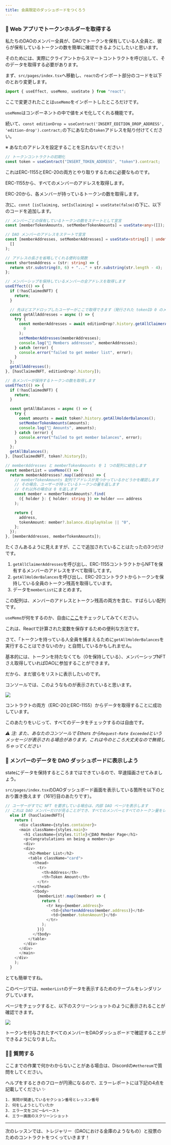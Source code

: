 ```yaml
---
title: 会員限定のダッシュボードをつくろう
---
```

### 🥺 Web アプリでトークンホルダーを取得する

私たちのDAOのメンバー全員が、DAOでトークンを保有している人全員と、彼らが保有しているトークンの数を簡単に確認できるようにしたいと思います。

そのためには、実際にクライアントからスマートコントラクトを呼び出して、そのデータを取得する必要があります。

まず、`src/pages/index.tsx`へ移動し、`react`のインポート部分のコードを以下のとおり変更します。

```ts
import { useEffect, useMemo, useState } from "react";
```

ここで変更されたことは`useMemo`をインポートしたところだけです。

`useMemo`はコンポーネントの中で値をメモ化してくれる機能です。

続いて、`const editionDrop = useContract('INSERT_EDITION_DROP_ADDRESS', 'edition-drop').contract;`の下にあなたの`token`アドレスを貼り付けてください。

※ あなたのアドレスを設定することを忘れないでください！

```ts
// トークンコントラクトの初期化
const token = useContract("INSERT_TOKEN_ADDRESS", "token").contract;
```

これはERC-1155とERC-20の両方とやり取りするために必要なものです。

ERC-1155から、すべてのメンバーのアドレスを取得します。

ERC-20から、各メンバーが持っているトークンの数を取得します。

次に、`const [isClaiming, setIsClaiming] = useState(false)`の下に、以下のコードを追加します。

```ts
// メンバーごとの保有しているトークンの数をステートとして宣言
const [memberTokenAmounts, setMemberTokenAmounts] = useState<any>([]);

// DAO メンバーのアドレスをステートで宣言
const [memberAddresses, setMemberAddresses] = useState<string[] | undefined>(
  []
);

// アドレスの長さを省略してくれる便利な関数
const shortenAddress = (str: string) => {
  return str.substring(0, 6) + "..." + str.substring(str.length - 4);
};

// メンバーシップを保持しているメンバーの全アドレスを取得します
useEffect(() => {
  if (!hasClaimedNFT) {
    return;
  }

  // 先ほどエアドロップしたユーザーがここで取得できます（発行された tokenID 0 のメンバーシップ NFT）
  const getAllAddresses = async () => {
    try {
      const memberAddresses = await editionDrop?.history.getAllClaimerAddresses(
        0
      );
      setMemberAddresses(memberAddresses);
      console.log("🚀 Members addresses", memberAddresses);
    } catch (error) {
      console.error("failed to get member list", error);
    }
  };
  getAllAddresses();
}, [hasClaimedNFT, editionDrop?.history]);

// 各メンバーが保持するトークンの数を取得します
useEffect(() => {
  if (!hasClaimedNFT) {
    return;
  }

  const getAllBalances = async () => {
    try {
      const amounts = await token?.history.getAllHolderBalances();
      setMemberTokenAmounts(amounts);
      console.log("👜 Amounts", amounts);
    } catch (error) {
      console.error("failed to get member balances", error);
    }
  };
  getAllBalances();
}, [hasClaimedNFT, token?.history]);

// memberAddresses と memberTokenAmounts を 1 つの配列に結合します
const memberList = useMemo(() => {
  return memberAddresses?.map((address) => {
    // memberTokenAmounts 配列でアドレスが見つかっているかどうかを確認します
    // その場合、ユーザーが持っているトークンの量を返します
    // それ以外の場合は 0 を返します
    const member = memberTokenAmounts?.find(
      ({ holder }: { holder: string }) => holder === address
    );

    return {
      address,
      tokenAmount: member?.balance.displayValue || "0",
    };
  });
}, [memberAddresses, memberTokenAmounts]);
```

たくさんあるように見えますが、ここで追加されていることはたったの3つだけです。

1. `getAllClaimerAddresses`を呼び出し、ERC-1155コントラクトからNFTを保有するメンバーのアドレスをすべて取得してます。
2. `getAllHolderBalances`を呼び出し、ERC-20コントラクトからトークンを保持している全員のトークン残高を取得しています。
3. データを`memberList`にまとめます。

この配列は、メンバーのアドレスとトークン残高の両方を含む、すばらしい配列です。

`useMemo`が何をするのか、自由に[ここ](https://reactjs.org/docs/hooks-reference.html#usememo)をチェックしてみてください。

これは、Reactで計算された変数を保存するための便利な方法です。

さて、「トークンを持っている人全員を捕まえるために`getAllHolderBalances`を実行することはできないのか」と自問しているかもしれません。

基本的には、トークンを持たなくても（0を保持している）、メンバーシップNFTさえ取得していればDAOに参加することができます。

だから、まだ彼らをリストに表示したいのです。

コンソールでは、このようなものが表示されていると思います。

![](/images/ETH-DAO/section-3/3_2_1.png)

コントラクトの両方（ERC-20とERC-1155）からデータを取得することに成功しています。

このあたりをいじって、すべてのデータをチェックするのは自由です。

_⚠️ 注: また、あなたのコンソールで Ethers から`Request-Rate Exceeded`というメッセージが表示される場合があります。これは今のところ大丈夫なので無視しちゃってください_

### 🤯 メンバーのデータを DAO ダッシュボードに表示しよう

stateにデータを保持するところまではできているので、早速描画させてみましょう。

`src/pages/index.tsx`のDAOダッシュボード画面を表示している箇所を以下のとおり置き換えます（161行目のあたりです）。

```ts
// ユーザーがすでに NFT を要求している場合は、内部 DAO ページを表示します
// これは DAO メンバーだけが見ることができ、すべてのメンバーとすべてのトークン量をレンダリングします
  else if (hasClaimedNFT){
    return (
      <div className={styles.container}>
      <main className={styles.main}>
        <h1 className={styles.title}>🍪DAO Member Page</h1>
        <p>Congratulations on being a member</p>
        <div>
        <div>
          <h2>Member List</h2>
          <table className="card">
            <thead>
              <tr>
                <th>Address</th>
                <th>Token Amount</th>
              </tr>
            </thead>
            <tbody>
              {memberList!.map((member) => {
                return (
                  <tr key={member.address}>
                    <td>{shortenAddress(member.address)}</td>
                    <td>{member.tokenAmount}</td>
                  </tr>
                );
              })}
            </tbody>
          </table>
        </div>
      </div>
      </main>
    </div>
    );
  }
```

とても簡単ですね。

このページでは、`memberList`のデータを表示するためのテーブルをレンダリングしています。

ページをチェックすると、以下のスクリーンショットのように表示されることが確認できます。

![](/images/ETH-DAO/section-3/3_2_2.png)

トークンを付与されたすべてのメンバーをDAOダッシュボードで確認することができるようになりました。

### 🙋‍♂️ 質問する

ここまでの作業で何かわからないことがある場合は、Discordの`#ethereum`で質問をしてください。

ヘルプをするときのフローが円滑になるので、エラーレポートには下記の4点を記載してください ✨

```
1. 質問が関連しているセクション番号とレッスン番号
2. 何をしようとしていたか
3. エラー文をコピー&ペースト
4. エラー画面のスクリーンショット
```

---

次のレッスンでは、トレジャリー（DAOにおける金庫のようなもの）と投票のためのコントラクトをつくっていきます！

